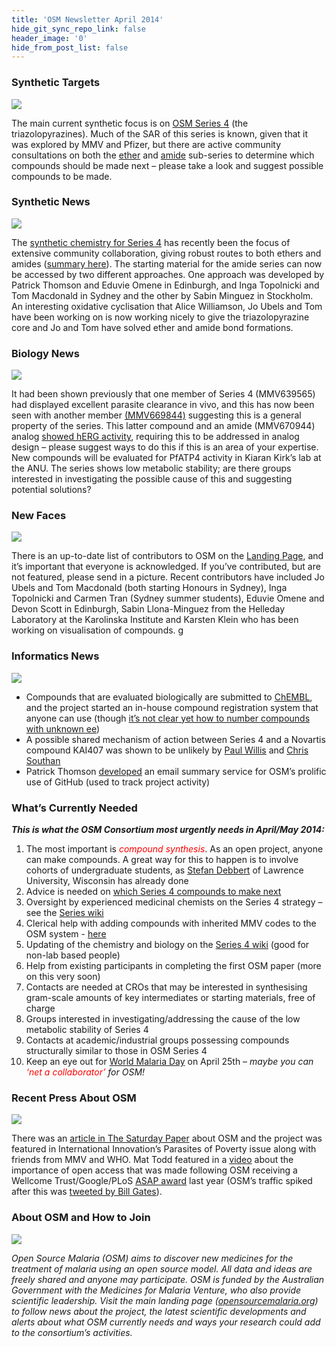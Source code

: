 ```yaml
---
title: 'OSM Newsletter April 2014'
hide_git_sync_repo_link: false
header_image: '0'
hide_from_post_list: false
---
```


### Synthetic Targets
![](1.jpg)

The main current synthetic focus is on [OSM Series 4](https://openwetware.org/wiki/OpenSourceMalaria:Triazolopyrazine_(TP)_Series) (the triazolopyrazines). Much of the SAR of this series is known, given that it was explored by MMV and Pfizer, but there are active community consultations on both the [ether](http://malaria.ourexperiment.org/the_osm_blog/9601) and [amide](http://malaria.ourexperiment.org/the_osm_blog/9519) sub-series to determine which compounds should be made next – please take a look and suggest possible compounds to be made. 

### Synthetic News
![](2.jpg)

The [synthetic chemistry for Series 4](http://malaria.ourexperiment.org/triazolopyrazine_se) has recently been the focus of extensive community collaboration, giving robust routes to both ethers and amides ([summary here](https://openwetware.org/wiki/OpenSourceMalaria:Triazolopyrazine_(TP)_Series#Synthetic_Chemistry)). The starting material for the amide series can now be accessed by two different approaches. One approach was developed by Patrick Thomson and Eduvie Omene in Edinburgh, and Inga Topolnicki and Tom Macdonald in Sydney and the other by Sabin Minguez in Stockholm. An interesting oxidative cyclisation that Alice Williamson, Jo Ubels and Tom have been working on is now working nicely to give the triazolopyrazine core and Jo and Tom have solved ether and amide bond formations.  

### Biology News
![](3.jpg)

It had been shown previously that one member of Series 4 (MMV639565) had displayed excellent parasite clearance in vivo, and this has now been seen with another member [(MMV669844)](http://malaria.ourexperiment.org/biological_data/9191) suggesting this is a general property of the series. This latter compound and an amide (MMV670944) analog [showed hERG activity](http://malaria.ourexperiment.org/biological_data/9562), requiring this to be addressed in analog design – please suggest ways to do this if this is an area of your expertise. New compounds will be evaluated for PfATP4 activity in Kiaran Kirk’s lab[](http://biology.anu.edu.au/research/labs/kirk-lehane-lab-membrane-transport-parasites) at the ANU. The series shows low metabolic stability; are there groups interested in investigating the possible cause of this and suggesting potential solutions?  

### New Faces
![](4.jpg)

There is an up-to-date list of contributors to OSM on the [Landing Page](http://opensourcemalaria.org/), and it’s important that everyone is acknowledged. If you’ve contributed, but are not featured, please send in a picture. Recent contributors have included Jo Ubels and Tom Macdonald (both starting Honours in Sydney), Inga Topolnicki and Carmen Tran (Sydney summer students), Eduvie Omene and Devon Scott in Edinburgh, Sabin Llona-Minguez from the Helleday Laboratory at the Karolinska Institute and Karsten Klein who has been working on visualisation of compounds. g  

### Informatics News
![](5.jpg)

* Compounds that are evaluated biologically are submitted to [ChEMBL](http://malaria.ourexperiment.org/osm_logos_and_templ/8913), and the project started an in-house compound registration system that anyone can use (though [it’s not clear yet how to number compounds with unknown ee](https://github.com/OpenSourceMalaria/OSM_To_Do_List/issues/172))
* A possible shared mechanism of action between Series 4 and a Novartis compound KAI407 was shown to be unlikely by [Paul Willis](https://github.com/OpenSourceMalaria/OSM_To_Do_List/issues/147) and [Chris Southan](http://cdsouthan.blogspot.se/2013/12/searching-triazolopyrazines-for-open.html)
* Patrick Thomson [developed](https://github.com/OpenSourceMalaria/OSM_To_Do_List/issues/162) an email summary service for OSM’s prolific use of GitHub (used to track project activity)  

### What’s Currently Needed

**_This is what the OSM Consortium most urgently needs in April/May 2014:_**
1. The most important is <span style="color:red">_compound synthesis_</span>. As an open project, anyone can make compounds. A great way for this to happen is to involve cohorts of undergraduate students, as [Stefan Debbert](http://www2.lawrence.edu/fast/debberts/) of Lawrence University, Wisconsin has already done
2. Advice is needed on [which Series 4 compounds to make next](http://malaria.ourexperiment.org/the_osm_blog)
3. Oversight by experienced medicinal chemists on the Series 4 strategy – see the [Series wiki](https://openwetware.org/wiki/OpenSourceMalaria:Triazolopyrazine_(TP)_Series)
4. Clerical help with adding compounds with inherited MMV codes to the OSM system - [here](https://github.com/OpenSourceMalaria/OSM_To_Do_List/issues/175)
5. Updating of the chemistry and biology on the [Series 4 wiki](https://openwetware.org/wiki/OpenSourceMalaria:Triazolopyrazine_(TP)_Series) (good for non-lab based people)
6. Help from existing participants in completing the first OSM paper (more on this very soon)  
7. Contacts are needed at CROs that may be interested in synthesising gram-scale amounts of key intermediates or starting materials, free of charge
8. Groups interested in investigating/addressing the cause of the low metabolic stability of Series 4  
9. Contacts at academic/industrial groups possessing compounds structurally similar to those in OSM Series 4  
10. Keep an eye out for [World Malaria Day](http://www.who.int/campaigns/malaria-day/2014/event/en/) on April 25th – _maybe you can <span style="color:red">‘net a collaborator’</span> for OSM!_  

### Recent Press About OSM
![](6.jpg)

There was an [article in The Saturday Paper](https://www.thesaturdaypaper.com.au/life/2014/03/08/freeing-the-business-science/1394197200%23.UxpFBF7byY4) about OSM and the project was featured in International Innovation’s Parasites of Poverty issue along with friends from MMV and WHO. Mat Todd featured in a [video](https://www.youtube.com/watch?v=lfsZ7DwsMWc) about the importance of open access that was made following OSM receiving a Wellcome Trust/Google/PLoS [ASAP award](http://asap.plos.org/finalists/) last year (OSM’s traffic spiked after this was [tweeted by Bill Gates](https://twitter.com/BillGates/status/395647331670167552)).  

### About OSM and How to Join  
![](osm-contributors-2014.jpg)

_Open Source Malaria (OSM) aims to discover new medicines for the treatment of malaria using an open source model. All data and ideas are freely shared and anyone may participate. OSM is funded by the Australian Government with the Medicines for Malaria Venture, who also provide scientific leadership. Visit the main landing page ([opensourcemalaria.org](http://opensourcemalaria.org/)) to follow news about the project, the latest scientific developments and alerts about what OSM currently needs and ways your research could add to the consortium’s activities._ 
